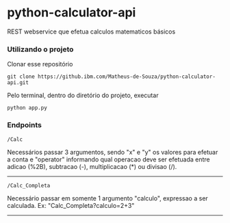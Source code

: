 # python-calculator-api
REST webservice que efetua calculos matematicos básicos

### Utilizando o projeto
Clonar esse repositório
```
git clone https://github.ibm.com/Matheus-de-Souza/python-calculator-api.git
```

Pelo terminal, dentro do diretório do projeto, executar
```
python app.py
```

### Endpoints
```
/Calc
```

Necessários passar 3 argumentos, sendo "x" e "y" os valores para efetuar a conta e "operator" informando qual operacao deve ser efetuada entre adicao (%2B), subtracao (-), multiplicacao (*) ou divisao (/).


---

```
/Calc_Completa
```

Necessário passar em somente 1 argumento "calculo", expressao a ser calculada. Ex: "Calc_Completa?calculo=2+3"


---

